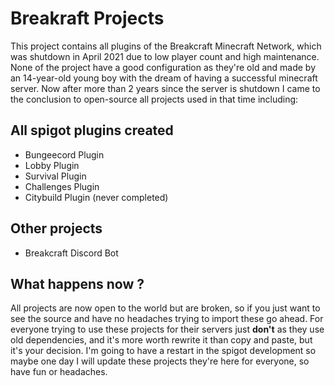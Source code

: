 # Breakraft Projects

This project contains all plugins of the Breakcraft Minecraft Network, which was shutdown in April 2021 due to low player count and high maintenance.
None of the project have a good configuration as they're old and made by an 14-year-old young boy with the dream of having a successful minecraft server. Now after more than 2 years since the server is shutdown I came to the conclusion to open-source all projects used in that time including:<br>
## All spigot plugins created
- Bungeecord Plugin
- Lobby Plugin
- Survival Plugin
- Challenges Plugin
- Citybuild Plugin (never completed)

## Other projects
- Breakcraft Discord Bot

## What happens now ?
All projects are now open to the world but are broken, so if you just want to see the source and have no headaches trying to import these go ahead.
For everyone trying to use these projects for their servers just **don't** as they use old dependencies, and it's more worth rewrite it than copy and paste, but it's your decision.
I'm going to have a restart in the spigot development so maybe one day I will update these projects they're here for everyone, so have fun or headaches.